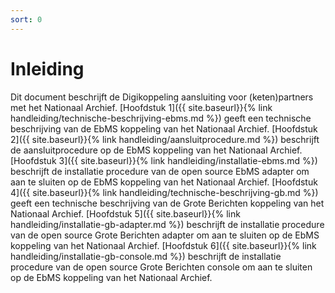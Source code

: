 ```yaml
---
sort: 0
---
```


# Inleiding

Dit document beschrijft de Digikoppeling aansluiting voor (keten)partners met het Nationaal Archief.
[Hoofdstuk 1]({{ site.baseurl}}{% link handleiding/technische-beschrijving-ebms.md %}) geeft een technische beschrijving van de EbMS koppeling van het Nationaal Archief.
[Hoofdstuk 2]({{ site.baseurl}}{% link handleiding/aansluitprocedure.md %}) beschrijft de aansluitprocedure op de EbMS koppeling van het Nationaal Archief.
[Hoofdstuk 3]({{ site.baseurl}}{% link handleiding/installatie-ebms.md %}) beschrijft de installatie procedure van de open source EbMS adapter om aan te sluiten op de EbMS koppeling van het Nationaal Archief.
[Hoofdstuk 4]({{ site.baseurl}}{% link handleiding/technische-beschrijving-gb.md %}) geeft een technische beschrijving van de Grote Berichten koppeling van het Nationaal Archief.
[Hoofdstuk 5]({{ site.baseurl}}{% link handleiding/installatie-gb-adapter.md %}) beschrijft de installatie procedure van de open source Grote Berichten adapter om aan te sluiten op de EbMS koppeling van het Nationaal Archief.
[Hoofdstuk 6]({{ site.baseurl}}{% link handleiding/installatie-gb-console.md %}) beschrijft de installatie procedure van de open source Grote Berichten console om aan te sluiten op de EbMS koppeling van het Nationaal Archief.
